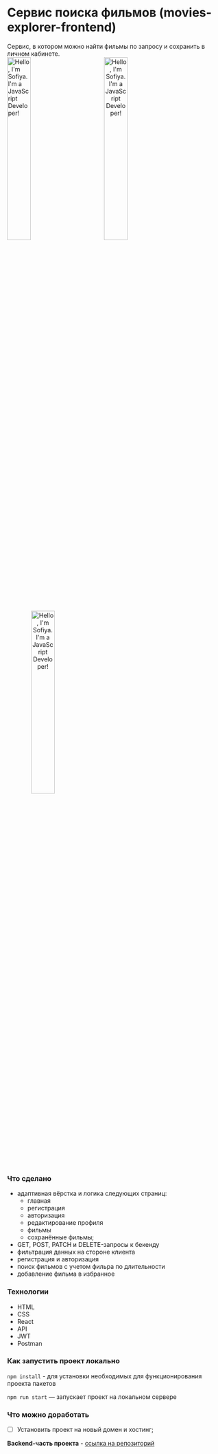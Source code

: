 # Сервис поиска фильмов (movies-explorer-frontend)
Сервис, в котором можно найти фильмы по запросу и сохранить в личном кабинете.
<br>
<span align="left"><img width="33%" alt="Hello, I'm Sofiya. I'm a JavaScript Developer!" src="https://github.com/SofiermasTech/movies-explorer-frontend/assets/112267778/edbfb9e4-c841-40d8-b698-9031c1ec356a" /></span>
<span align="center"><img width="33%" alt="Hello, I'm Sofiya. I'm a JavaScript Developer!" src="https://github.com/SofiermasTech/movies-explorer-frontend/assets/112267778/435cbcce-ec64-483f-a50d-454497f6e2bf" /></span>
<span align="center"><img width="33%" alt="Hello, I'm Sofiya. I'm a JavaScript Developer!" src="https://github.com/SofiermasTech/movies-explorer-frontend/assets/112267778/4c783514-ac24-46b9-b60f-a8672f01da5b" /></span>

### Что сделано
- адаптивная вёрстка и логика следующих страниц:
    * главная
    * регистрация
    * авторизация
    * редактирование профиля
    * фильмы
    * сохранённые фильмы;
- GET, POST, PATCH и DELETE-запросы к бекенду
- фильтрация данных на стороне клиента
- регистрация и авторизация
- поиск фильмов с учетом фильра по длительности
- добавление фильма в избранное

### Технологии
  - HTML
  - CSS
  - React
  - API
  - JWT
  - Postman

### Как запустить проект локально

`npm install` - для установки необходимых для функционирования проекта пакетов

`npm run start` — запускает проект на локальном сервере

### Что можно доработать
- [ ] Установить проект на новый домен и хостинг;


**Backend-часть проекта** - [ссылка на репозиторий](https://github.com/SofiermasTech/movies-explorer-api)

